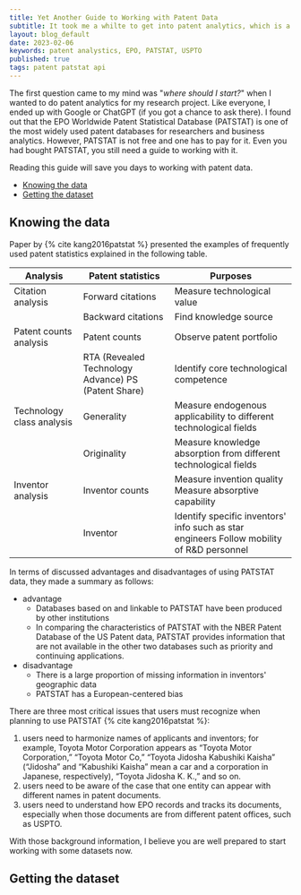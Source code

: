 ```yaml
---
title: Yet Another Guide to Working with Patent Data
subtitle: It took me a whilte to get into patent analytics, which is a 'wild' world. I hope my guide for patent analytics could help you to nagivate through. 
layout: blog_default
date: 2023-02-06
keywords: patent analystics, EPO, PATSTAT, USPTO
published: true
tags: patent patstat api 
---
```


The first question came to my mind was "_where should I start?_" when I
wanted to do patent analytics for my research project. Like everyone, I
ended up with Google or ChatGPT (if you got a chance to ask there). I found 
out that the EPO Worldwide Patent Statistical Database (PATSTAT) 
is one of the most widely used patent databases for researchers and business
analytics. However, PATSTAT is not free and one has to pay for it. Even
you had bought PATSTAT, you still need a guide to working with it. 

Reading this guide will save you days to working with patent data. 

- [Knowing the data](#knowing-the-data)
- [Getting the dataset](#getting-the-dataset)


## Knowing the data 

Paper by {% cite kang2016patstat %} presented the examples of frequently used patent
statistics explained in the following table.  

| Analysis 	| Patent statistics 	| Purposes 	|
|---	|---	|---	|
| Citation analysis 	| Forward citations 	| Measure technological value 	|
|  	| Backward citations 	| Find knowledge source 	|
| Patent counts analysis 	| Patent counts 	| Observe patent portfolio 	|
|  	| RTA (Revealed Technology Advance) PS (Patent Share) 	| Identify core technological competence 	|
| Technology class analysis 	| Generality 	| Measure endogenous applicability to different technological fields 	|
|  	| Originality 	| Measure knowledge absorption from different technological fields 	|
| Inventor analysis 	| Inventor counts 	| Measure invention quality Measure absorptive capability 	|
|  	| Inventor 	| Identify specific inventors' info such as star engineers Follow mobility of R&D personnel 	|

In terms of discussed advantages and disadvantages of using PATSTAT data, they
made a summary as follows:

- advantage
    - Databases based on and linkable to PATSTAT have been produced by other institutions
    - In comparing the characteristics of PATSTAT with the NBER Patent Database of the US Patent data, PATSTAT provides information that are not available in the other two databases such as priority and continuing applications. 
- disadvantage
    - There is a large proportion of missing information in inventors' geographic data
    - PATSTAT has a European-centered bias

There are three most critical issues that users must recognize when planning to use PATSTAT  {% cite kang2016patstat %}:

1. users need to harmonize names of applicants and inventors; for example, Toyota Motor Corporation appears as “Toyota Motor Corporation,” “Toyota Motor Co,” “Toyota Jidosha Kabushiki Kaisha” (“Jidosha” and “Kabushiki Kaisha” mean a car and a corporation in Japanese, respectively), “Toyota Jidosha K. K.,” and so on.
2. users need to be aware of the case that one entity can appear with different names in patent documents.
3. users need to understand how EPO records and tracks its documents, especially when those documents are from different patent offices, such as USPTO. 

With those background information, I believe you are well prepared to start working
with some datasets now. 

## Getting the dataset 